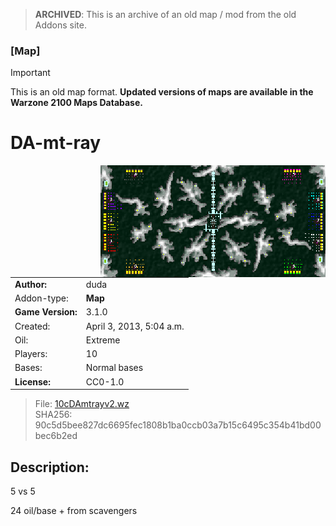 > **ARCHIVED**: This is an archive of an old map / mod from the old Addons site.

### [Map]

> [!IMPORTANT]
> This is an old map format. **Updated versions of maps are available in the Warzone 2100 Maps Database.**

# DA-mt-ray

<img src="./preview.jpg" align="right" />

| | |
| - | - |
| __Author:__ | duda |
| Addon-type: | __Map__ |
| __Game Version:__ | 3.1.0 |
| Created: | April 3, 2013, 5:04 a.m. |
| Oil: | Extreme |
| Players: | 10 |
| Bases: | Normal bases |
| __License:__ | CC0-1.0 |

> File: [10cDAmtrayv2.wz](https://github.com/Warzone2100/old-addons-site/raw/main/assets/113/10cDAmtrayv2.wz)  
> SHA256: 90c5d5bee827dc6695fec1808b1ba0ccb03a7b15c6495c354b41bd00bec6b2ed

## Description:

5 vs 5

24 oil/base + from scavengers

